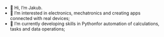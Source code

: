 - 👋 Hi, I’m Jakub.
- 👀 I’m interested in electronics, mechatronics and creating apps connected with real devices;
- 🌱 I’m currently developing skills in Pythonfor automation of calculations, tasks and data operations;

<!---
JakubTOL/JakubTOL is a ✨ special ✨ repository because its `README.md` (this file) appears on your GitHub profile.
You can click the Preview link to take a look at your changes.
--->
